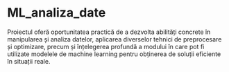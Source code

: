 # ML_analiza_date
Proiectul oferă oportunitatea practică de a dezvolta abilități concrete în manipularea și analiza datelor, aplicarea diverselor tehnici de preprocesare și optimizare, precum și înțelegerea profundă a modului în care pot fi utilizate modelele de machine learning pentru obținerea de soluții eficiente în situații reale.
